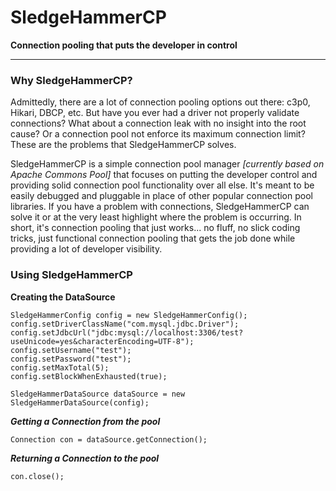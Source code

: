 # SledgeHammerCP

**Connection pooling that puts the developer in control**

------------------------

### Why SledgeHammerCP?
Admittedly, there are a lot of connection pooling options out there: c3p0, Hikari, DBCP, etc. But have you ever had a driver not properly validate connections? What about a connection leak with no insight into the root cause? Or a connection pool not enforce its maximum connection limit? These are the problems that SledgeHammerCP solves.

SledgeHammerCP is a simple connection pool manager _[currently based on Apache Commons Pool]_ that focuses on putting the developer control and providing solid connection pool functionality over all else. It's meant to be easily debugged and pluggable in place of other popular connection pool libraries. If you have a problem with connections, SledgeHammerCP can solve it or at the very least highlight where the problem is occurring. In short, it's connection pooling that just works... no fluff, no slick coding tricks, just functional connection pooling that gets the job done while providing a lot of developer visibility.

### Using SledgeHammerCP
**Creating the DataSource**
```
SledgeHammerConfig config = new SledgeHammerConfig();
config.setDriverClassName("com.mysql.jdbc.Driver");
config.setJdbcUrl("jdbc:mysql://localhost:3306/test?useUnicode=yes&characterEncoding=UTF-8");
config.setUsername("test");
config.setPassword("test");
config.setMaxTotal(5);
config.setBlockWhenExhausted(true);

SledgeHammerDataSource dataSource = new SledgeHammerDataSource(config);
```
***Getting a Connection from the pool***
```
Connection con = dataSource.getConnection();
```
***Returning a Connection to the pool***
```
con.close();
```

